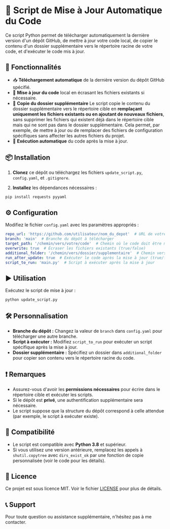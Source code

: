 # 🚀 Script de Mise à Jour Automatique du Code

Ce script Python permet de télécharger automatiquement la dernière version d'un dépôt GitHub, de mettre à jour votre code local, de copier le contenu d'un dossier supplémentaire vers le répertoire racine de votre code, et d'exécuter le code mis à jour.

## 📝 Fonctionnalités

- 📥 **Téléchargement automatique** de la dernière version du dépôt GitHub spécifié.
- 🔄 **Mise à jour du code** local en écrasant les fichiers existants si nécessaire.
- 📁 **Copie du dossier supplémentaire** Le script copie le contenu du dossier supplémentaire vers le répertoire cible en **remplaçant uniquement les fichiers existants ou en ajoutant de nouveaux fichiers**, sans supprimer les fichiers qui existent déjà dans le répertoire cible mais qui ne sont pas dans le dossier supplémentaire. Cela permet, par exemple, de mettre à jour ou de remplacer des fichiers de configuration spécifiques sans affecter les autres fichiers du projet.
- 🚀 **Exécution automatique** du code après la mise à jour.

## 📦 Installation

1. **Clonez** ce dépôt ou téléchargez les fichiers `update_script.py`, `config.yaml`, et `.gitignore`.

2. **Installez** les dépendances nécessaires :

```bash
pip install requests pyyaml
```

## ⚙️ Configuration

Modifiez le fichier `config.yaml` avec les paramètres appropriés :

```yaml
repo_url: 'https://github.com/utilisateur/nom_du_depot'  # URL de votre dépôt GitHub
branch: 'main'  # Branche du dépôt à télécharger
target_path: '/chemin/vers/votre/code'  # Chemin où le code doit être mis à jour
overwrite: true  # Écraser les fichiers existants (true/false)
additional_folder: '/chemin/vers/dossier/supplementaire'  # Chemin vers le dossier à copier (ou null)
run_after_update: true  # Exécuter le code après la mise à jour (true/false)
script_to_run: 'main.py'  # Script à exécuter après la mise à jour
```

## ▶️ Utilisation

Exécutez le script de mise à jour :

```bash
python update_script.py
```

## 🛠️ Personnalisation

- **Branche du dépôt :** Changez la valeur de `branch` dans `config.yaml` pour télécharger une autre branche.
- **Script à exécuter :** Modifiez `script_to_run` pour exécuter un script spécifique après la mise à jour.
- **Dossier supplémentaire :** Spécifiez un dossier dans `additional_folder` pour copier son contenu vers le répertoire racine du code.

## ❗ Remarques

- Assurez-vous d'avoir les **permissions nécessaires** pour écrire dans le répertoire cible et exécuter les scripts.
- Si le dépôt est **privé**, une authentification supplémentaire sera nécessaire.
- Le script suppose que la structure du dépôt correspond à celle attendue (par exemple, le script à exécuter existe).

## 🐍 Compatibilité

- Le script est compatible avec **Python 3.8** et supérieur.
- Si vous utilisez une version antérieure, remplacez les appels à `shutil.copytree` avec `dirs_exist_ok` par une fonction de copie personnalisée (voir le code pour les détails).

## 📄 Licence

Ce projet est sous licence MIT. Voir le fichier [LICENSE](LICENSE) pour plus de détails.

## 📞 Support

Pour toute question ou assistance supplémentaire, n'hésitez pas à me contacter.